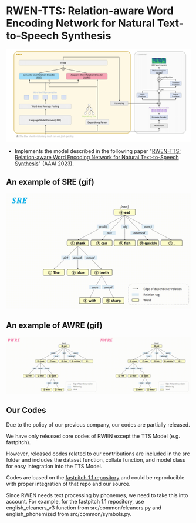 # RWEN-TTS: Relation-aware Word Encoding Network for Natural Text-to-Speech Synthesis

![](overall_architecture.png)
- Implements the model described in the following paper "[RWEN-TTS: Relation-aware Word Encoding Network for Natural Text-to-Speech Synthesis](https://arxiv.org/abs/2212.07939)" (AAAI 2023).

## An example of SRE (gif)

![](gifs/sre.gif)


## An example of AWRE (gif)

![](gifs/awre.gif)

## Our Codes
Due to the policy of our previous company, our codes are partially released.

We have only released core codes of RWEN except the TTS Model (e.g. fastpitch).

However, released codes related to our contributions are included in the src folder and includes the dataset function, collate function, and model class for easy integration into the TTS Model.

Codes are based on the [fastpitch 1.1 repository](https://github.com/NVIDIA/DeepLearningExamples/tree/master/PyTorch/SpeechSynthesis/FastPitch) and could be reproducible with proper integration of that repo and our source.

Since RWEN needs text processing by phonemes, we need to take this into account. For example, for the fastpitch 1.1 repository, use english_cleaners_v3 function from src/common/cleaners.py and english_phonemized from src/common/symbols.py.
